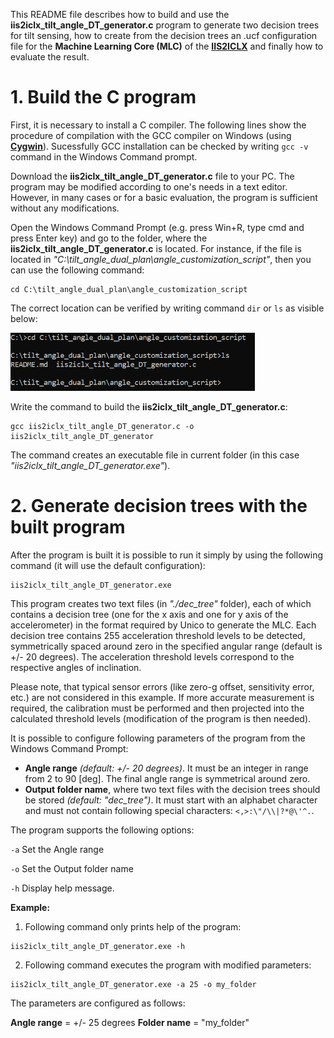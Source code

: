 This README file describes how to build and use the **iis2iclx_tilt_angle_DT_generator.c** program to generate two decision trees for tilt sensing, how to create from the decision trees an .ucf configuration file for the **Machine Learning Core (MLC)** of the [**IIS2ICLX**](https://www.st.com/en/mems-and-sensors/iis2iclx.html) and finally how to evaluate the result.


# 1. Build the C program
First, it is necessary to install a C compiler. The following lines show the procedure of compilation with the GCC compiler on Windows (using [**Cygwin**](https://www.cygwin.com/)). Sucessfully GCC installation can be checked by writing `gcc -v` command in the Windows Command prompt.

Download the **iis2iclx_tilt_angle_DT_generator.c** file to your PC. The program may be modified according to one's needs in a text editor. However, in many cases or for a basic evaluation, the program is sufficient without any modifications.

Open the Windows Command Prompt (e.g. press Win+R, type cmd and press Enter key) and go to the folder, where the **iis2iclx_tilt_angle_DT_generator.c** is located. For instance, if the file is located in *"C:\tilt_angle_dual_plan\angle_customization_script"*, then you can use the following command:
```
cd C:\tilt_angle_dual_plan\angle_customization_script
```

The correct location can be verified by writing command `dir` or `ls` as visible below:

<img src="./images/prog_loc.png" alt="prog_loc" style="zoom:60%;" />


Write the command to build the **iis2iclx_tilt_angle_DT_generator.c**:
```
gcc iis2iclx_tilt_angle_DT_generator.c -o iis2iclx_tilt_angle_DT_generator
```

The command creates an executable file in current folder (in this case *"iis2iclx_tilt_angle_DT_generator.exe"*).

# 2. Generate decision trees with the built program
After the program is built it is possible to run it simply by using the following command (it will use the default configuration):
```
iis2iclx_tilt_angle_DT_generator.exe
```

This program creates two text files (in *"./dec_tree"* folder), each of which contains a decision tree (one for the x axis and one for y axis of the accelerometer) in the format required by Unico to generate the MLC. Each decision tree contains 255 acceleration threshold levels to be detected, symmetrically spaced around zero in the specified angular range (default is +/- 20 degrees). The acceleration threshold levels correspond to the respective angles of inclination.

Please note, that typical sensor errors (like zero-g offset, sensitivity error, etc.) are not considered in this example. If more accurate measurement is required, the calibration must be performed and then projected into the calculated threshold levels (modification of the program is then needed).

It is possible to configure following parameters of the program from the Windows Command Prompt:

- **Angle range** *(default: +/- 20 degrees)*. It must be an integer in range from 2 to 90 [deg]. The final angle range is symmetrical around zero.
- **Output folder name**, where two text files with the decision trees should be stored *(default: "dec_tree")*. It must start with an alphabet character and must not contain following special characters: `<,>:\"/\\|?*@\'^.`.


The program supports the following options:

  `-a`	Set the Angle range

  `-o`	Set the Output folder name

  `-h`	Display help message.


**Example:**

1. Following command only prints help of the program:
```
iis2iclx_tilt_angle_DT_generator.exe -h
```

2. Following command executes the program with modified parameters:
```
iis2iclx_tilt_angle_DT_generator.exe -a 25 -o my_folder
```
The parameters are configured as follows:

  **Angle range** = +/- 25 degrees
  **Folder name** = "my_folder"
